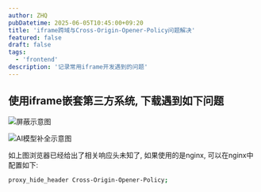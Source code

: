```yaml
---
author: ZHQ
pubDatetime: 2025-06-05T10:45:00+09:20
title: 'iframe跨域与Cross-Origin-Opener-Policy问题解决'
featured: false
draft: false
tags:
  - 'frontend'
description: '记录常用iframe开发遇到的问题'
---
```

## 使用iframe嵌套第三方系统, 下载遇到如下问题

![屏蔽示意图](https://cdn.jsdelivr.net/gh/marshal-zheng/images-hosting@main/images/3qbxPf.jpg)

![AI模型补全示意图](https://cdn.jsdelivr.net/gh/marshal-zheng/images-hosting@main/images/7hadul.jpg)

如上图浏览器已经给出了相关响应头未知了, 如果使用的是nginx, 可以在nginx中配置如下:
```bash
proxy_hide_header Cross-Origin-Opener-Policy;
```

